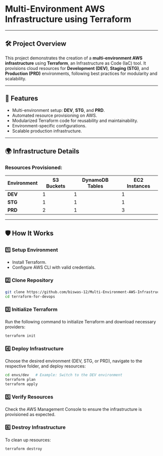 # Multi-Environment AWS Infrastructure using Terraform

---

## 🛠️ **Project Overview**  
This project demonstrates the creation of a **multi-environment AWS infrastructure** using **Terraform**, an Infrastructure as Code (IaC) tool. It provisions cloud resources for **Development (DEV)**, **Staging (STG)**, and **Production (PRD)** environments, following best practices for modularity and scalability.

---

## 🌟 **Features**

- Multi-environment setup: **DEV**, **STG**, and **PRD**.
- Automated resource provisioning on AWS.
- Modularized Terraform code for reusability and maintainability.
- Environment-specific configurations.
- Scalable production infrastructure.

---

## 🌍 **Infrastructure Details**

### Resources Provisioned:

| Environment | S3 Buckets | DynamoDB Tables | EC2 Instances |
|-------------|------------|-----------------|---------------|
| **DEV**     | 1          | 1               | 1             |
| **STG**     | 1          | 1               | 1             |
| **PRD**     | 2          | 1               | 3             |

---

## 🛡️ **How It Works**

### 1️⃣ **Setup Environment**
- Install Terraform.
- Configure AWS CLI with valid credentials.

### 2️⃣ **Clone Repository**
```bash
git clone https://github.com/biswas-12/Multi-Environment-AWS-Infrastructure-using-Terraform.git
cd terraform-for-devops
```

### 3️⃣ **Initialize Terraform**
Run the following command to initialize Terraform and download necessary providers:
```bash
terraform init
```

### 4️⃣ **Deploy Infrastructure**
Choose the desired environment (DEV, STG, or PRD), navigate to the respective folder, and deploy resources:
```bash
cd envs/dev   # Example: Switch to the DEV environment
terraform plan
terraform apply
```

### 5️⃣ **Verify Resources**
Check the AWS Management Console to ensure the infrastructure is provisioned as expected.

### 6️⃣ **Destroy Infrastructure**
To clean up resources:
```bash
terraform destroy
```
